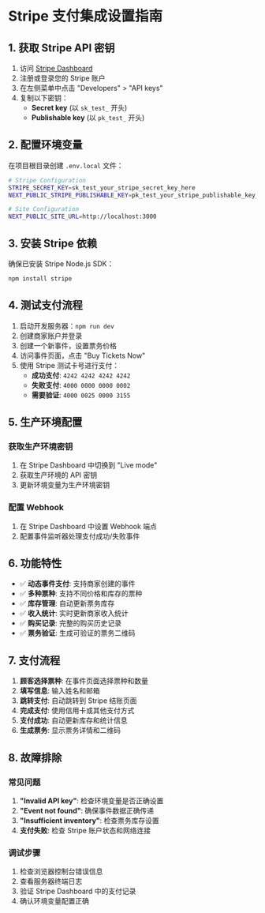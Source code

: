 # Stripe 支付集成设置指南

## 1. 获取 Stripe API 密钥

1. 访问 [Stripe Dashboard](https://dashboard.stripe.com/)
2. 注册或登录您的 Stripe 账户
3. 在左侧菜单中点击 "Developers" > "API keys"
4. 复制以下密钥：
   - **Secret key** (以 `sk_test_` 开头)
   - **Publishable key** (以 `pk_test_` 开头)

## 2. 配置环境变量

在项目根目录创建 `.env.local` 文件：

```bash
# Stripe Configuration
STRIPE_SECRET_KEY=sk_test_your_stripe_secret_key_here
NEXT_PUBLIC_STRIPE_PUBLISHABLE_KEY=pk_test_your_stripe_publishable_key_here

# Site Configuration
NEXT_PUBLIC_SITE_URL=http://localhost:3000
```

## 3. 安装 Stripe 依赖

确保已安装 Stripe Node.js SDK：

```bash
npm install stripe
```

## 4. 测试支付流程

1. 启动开发服务器：`npm run dev`
2. 创建商家账户并登录
3. 创建一个新事件，设置票务价格
4. 访问事件页面，点击 "Buy Tickets Now"
5. 使用 Stripe 测试卡号进行支付：
   - **成功支付**: `4242 4242 4242 4242`
   - **失败支付**: `4000 0000 0000 0002`
   - **需要验证**: `4000 0025 0000 3155`

## 5. 生产环境配置

### 获取生产环境密钥
1. 在 Stripe Dashboard 中切换到 "Live mode"
2. 获取生产环境的 API 密钥
3. 更新环境变量为生产环境密钥

### 配置 Webhook
1. 在 Stripe Dashboard 中设置 Webhook 端点
2. 配置事件监听器处理支付成功/失败事件

## 6. 功能特性

- ✅ **动态事件支付**: 支持商家创建的事件
- ✅ **多种票种**: 支持不同价格和库存的票种
- ✅ **库存管理**: 自动更新票务库存
- ✅ **收入统计**: 实时更新商家收入统计
- ✅ **购买记录**: 完整的购买历史记录
- ✅ **票务验证**: 生成可验证的票务二维码

## 7. 支付流程

1. **顾客选择票种**: 在事件页面选择票种和数量
2. **填写信息**: 输入姓名和邮箱
3. **跳转支付**: 自动跳转到 Stripe 结账页面
4. **完成支付**: 使用信用卡或其他支付方式
5. **支付成功**: 自动更新库存和统计信息
6. **生成票务**: 显示票务详情和二维码

## 8. 故障排除

### 常见问题
1. **"Invalid API key"**: 检查环境变量是否正确设置
2. **"Event not found"**: 确保事件数据正确传递
3. **"Insufficient inventory"**: 检查票务库存设置
4. **支付失败**: 检查 Stripe 账户状态和网络连接

### 调试步骤
1. 检查浏览器控制台错误信息
2. 查看服务器终端日志
3. 验证 Stripe Dashboard 中的支付记录
4. 确认环境变量配置正确

